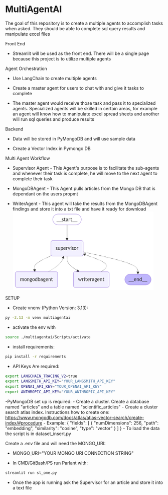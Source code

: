 # MultiAgentAI
The goal of this repository is to create a multiple agents to accomplish tasks when asked.  They should be able to complete sql query results and manipulate excel files

Front End

- Streamlit will be used as the front end.  There will be a single page because this project is to utilize multiple agents

Agent Orchestration

- Use LangChain to create multiple agents

- Create a master agent for users to chat with and give it tasks to complete

- The master agent would receive those task and pass it to specialized agents.  Specialized agents will be skilled in certain areas, for example an agent will know how to manipulate excel spread sheets and another will run sql queries and produce results

Backend

- Data will be stored in PyMongoDB and will use sample data

- Create a Vector Index in Pymongo DB

Multi Agent Workflow
- Supervisor Agent - This Agent's purpose is to facilitate the sub-agents and whenever their task is complete, he will move to the next agent to complete their task

- MongoDBAgent - This Agent pulls articles from the Mongo DB that is dependant on the users propmt

- WriterAgent - This agent will take the results from the MongoDBAgent findings and store it into a txt file and have it ready for download
![Model](https://github.com/kvongrassamy/MultiAgentAI/blob/main/mult_agent_graph.png)


SETUP
- Create vnenv (Python Version: 3.13):
```bash 
py -3.13 -m venv multiagentai
```

- activate the env with 
```bash 
source ./multiagentai/Scripts/activate
```

- install requirements: 
```bash
pip install -r requirements
```

- API Keys Are required: 
```bash
export LANGCHAIN_TRACING_V2=true
export LANGSMITH_API_KEY="YOUR_LANGSMITH_API_KEY"
export OPENAI_API_KEY="YOUR_OPENAI_API_KEY"
export ANTHROPIC_API_KEY="YOUR_ANTHROPIC_API_KEY"
```


-PyMongoDB set up is required:
    - Create a cluster. Create a database named "articles" and a table named "scientific_articles"
    - Create a cluster search atlas index. Instructions how to create one: https://www.mongodb.com/docs/atlas/atlas-vector-search/create-index/#procedure
        - Example: {
                    "fields": [
                        {
                        "numDimensions": 256,
                        "path": "embedding",
                        "similarity": "cosine",
                        "type": "vector"
                        }
                    ]
                    }
    - To load the data the script is in dataset_insert.py

Create a .env file and will need the MONGO_URI:
- MONGO_URI="YOUR MONGO URI CONNECTION STRING"

- In CMD/GitBash/PS run Parlant with: 
```bash
streamlit run sl_ome.py
```

- Once the app is running ask the Supervisor for an article and store it into a text file
